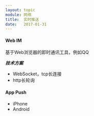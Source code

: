 ```yaml
---
layout: topic
module: 网络
title:  实时推送
date:   2017-01-31
---
```


#### Web IM

基于Web浏览器的即时通讯工具，例如QQ

***技术方案***

* WebSocket，tcp长连接
* http长轮询

#### App Push

* iPhone
* Android
